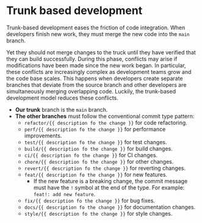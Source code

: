 # Trunk based development

Trunk-based development eases the friction of code integration. When developers finish new work, they must merge the new code into the `main` branch.

Yet they should not merge changes to the truck until they have verified that they can build successfully. During this phase, conflicts may arise if modifications have been made since the new work began. In particular, these conflicts are increasingly complex as development teams grow and the code base scales. This happens when developers create separate branches that deviate from the source branch and other developers are simultaneously merging overlapping code. Luckily, the trunk-based development model reduces these conflicts.

- **Our trunk** branch is the `main` branch.
- **The other branches** must follow the conventional commit type pattern:
  - `refactor/{{ description fo the change }}` for code refactoring.
  - `perf/{{ description fo the change }}` for performance improvements.
  - `test/{{ description fo the change }}` for test changes.
  - `build/{{ description fo the change }}` for build changes.
  - `ci/{{ description fo the change }}` for CI changes.
  - `chore/{{ description fo the change }}` for other changes.
  - `revert/{{ description fo the change }}` for reverting changes.
  - `feat/{{ description fo the change }}` for new features.
    - If the new feature is a breaking change, the commit message must have the `!` symbol at the end of the type. For example: `feat!: add new feature`.
  - `fix/{{ description fo the change }}` for bug fixes.
  - `docs/{{ description fo the change }}` for documentation changes.
  - `style/{{ description fo the change }}` for style changes.
